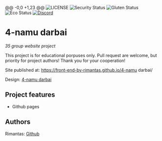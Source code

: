 @@ -0,0 +1,23 @@
 ![LICENSE](https://img.shields.io/badge/license-MIT-blue.svg?style=flat-square)
 ![Security Status](https://img.shields.io/security-headers?label=Security&url=https%3A%2F%2Fgithub.com&style=flat-square)
 ![Gluten Status](https://img.shields.io/badge/Gluten-Free-green.svg)
 ![Eco Status](https://img.shields.io/badge/ECO-Friendly-green.svg)
 [![Discord](https://discord.com/api/guilds/571393319201144843/widget.png)](https://discord.gg/dRwW4rw)

 # 4-namu darbai

 _35 group website project_

 This project is for educational porpuses only. Pull request are welcome, but priority for project authors! Thank you for your cooperation!

 Site published at: https://front-end-by-rimantas.github.io/4-namu darbai/

 Design: [4-namu darbai](https://cdn.discordapp.com/attachments/850245533838868480/951399092746092554/404-1.png)

 ## Project features

 -   Github pages

 ## Authors

 Rimantas: [Github](https://github.com/belauzas)

